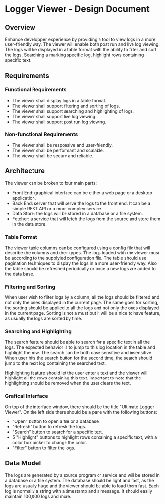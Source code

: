 # Logger Viewer - Design Document

## Overview

Enhance developper experience by providing a tool to view logs in a more user-friendly way.
The viewer will enable both post run and live log viewing.
The logs will be displayed in a table format with the ability to filter and sort the logs.
Searching a marking specific log, highlight rows containing specific text.

## Requirements

### Functional Requirements

- The viewer shall display logs in a table format.
- The viewer shall support filtering and sorting of logs.
- The viewer shall support searching and highlighting of logs.
- The viewer shall support live log viewing.
- The viewer shall support post run log viewing.

### Non-functional Requirements

- The viewer shall be responsive and user-friendly.
- The viewer shall be performant and scalable.
- The viewer shall be secure and reliable.

## Architecture

The viewer can be broken to four main parts:

- Front End: graphical interface can be either a web page or a desktop application.
- Back End: server that will serve the logs to the front end. It can be a simple REST API or a more complex service.
- Data Store: the logs will be stored in a database or a file system.
- Fetcher: a service that will fetch the logs from the source and store them in the data store.

### Table Format

The viewer table columns can be configured using a config file that will describe the columns and their types.
The logs loaded with the viewer must be according to the supplyied configuration file.
The table should use pagination techniques to display the logs in a more user-friendly way.
Also the table should be refreshed periodcally or once a new logs are added to the data base.

### Filtering and Sorting

When user wish to filter logs by a column, all the logs should be filtered and not only the ones displayed in the current page.
The same goes for sorting, the sorting should be applied to all the logs and not only the ones displayed in the current page.
Sorting is not a must but it will be a nice to have feature, as usually the logs are sorted by time.

### Searching and Highlighting

The search feature should be able to search for a specific text in all the logs.
The expected behavior is to jump to this log location in the table and highlight the row.
The search can be both case sensitive and insensitive.
When user hits the search button for the second time, the search should jump to the next log containing the searched text.

Highlighting feature should let the user enter a text and the viewer will highlight all the rows containing this text.
Important to note that the highlighting should be removed when the user clears the text.

### Grafical Interface

On top of the interface window, there should be the title "Ultimate Logger Viewer".
On the left side there should be a pane with the following buttons:

- "Open" button to open a file or a database.
- "Refresh" button to refresh the logs.
- "Search" button to search for a specific text.
- 5 "Highlight" buttons to highlight rows containing a specific text, with a color box picker to change the color.
- "Filter" button to filter the logs.

## Data Model

The logs are generated by a source program or service and will be stored in a database or a file system.
The database should be light and fast, as the logs are usually huge and the viewer should be able to load them fast.
Each log is normally a string with a timestamp and a message.
It should easily maintain 100,000 logs and more.
